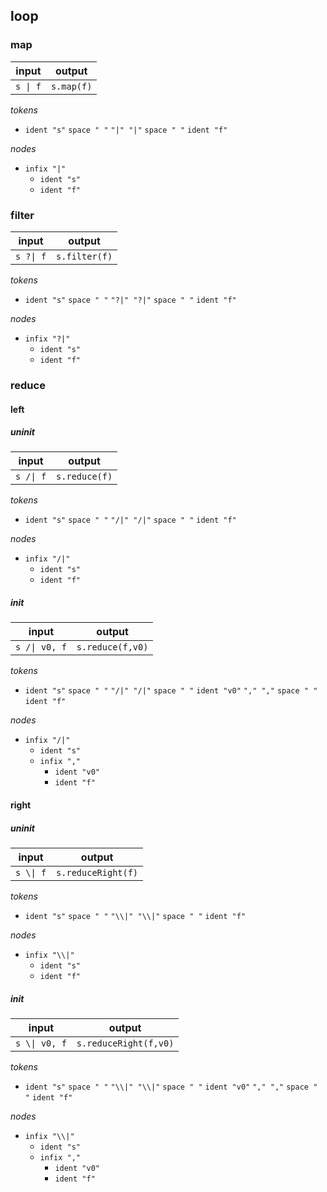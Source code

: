 ## loop

### map

input | output
--- | ---
`s \| f` | `s.map(f)`

_tokens_

- `ident "s"`
  `space " "`
  `"|" "|"`
  `space " "`
  `ident "f"`

_nodes_

- `infix "|"`
	- `ident "s"`
	- `ident "f"`

### filter

input | output
--- | ---
`s ?\| f` | `s.filter(f)`

_tokens_

- `ident "s"`
  `space " "`
  `"?|" "?|"`
  `space " "`
  `ident "f"`

_nodes_

- `infix "?|"`
	- `ident "s"`
	- `ident "f"`

### reduce

#### left

##### uninit

input | output
--- | ---
`s /\| f` | `s.reduce(f)`

_tokens_

- `ident "s"`
  `space " "`
  `"/|" "/|"`
  `space " "`
  `ident "f"`

_nodes_

- `infix "/|"`
	- `ident "s"`
	- `ident "f"`

##### init

input | output
--- | ---
`s /\| v0, f` | `s.reduce(f,v0)`

_tokens_

- `ident "s"`
  `space " "`
  `"/|" "/|"`
  `space " "`
  `ident "v0"`
  `"," ","`
  `space " "`
  `ident "f"`

_nodes_

- `infix "/|"`
	- `ident "s"`
	- `infix ","`
		- `ident "v0"`
		- `ident "f"`

#### right

##### uninit

input | output
--- | ---
`s \\| f` | `s.reduceRight(f)`

_tokens_

- `ident "s"`
  `space " "`
  `"\\|" "\\|"`
  `space " "`
  `ident "f"`

_nodes_

- `infix "\\|"`
	- `ident "s"`
	- `ident "f"`

##### init

input | output
--- | ---
`s \\| v0, f` | `s.reduceRight(f,v0)`

_tokens_

- `ident "s"`
  `space " "`
  `"\\|" "\\|"`
  `space " "`
  `ident "v0"`
  `"," ","`
  `space " "`
  `ident "f"`

_nodes_

- `infix "\\|"`
	- `ident "s"`
	- `infix ","`
		- `ident "v0"`
		- `ident "f"`
